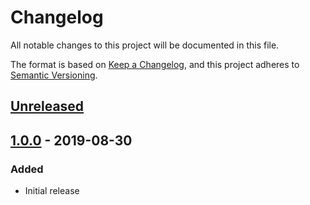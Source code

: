 # Changelog
All notable changes to this project will be documented in this file.

The format is based on [Keep a Changelog](https://keepachangelog.com/en/1.0.0/),
and this project adheres to [Semantic Versioning](https://semver.org/spec/v2.0.0.html).

## [Unreleased]

## [1.0.0] - 2019-08-30
### Added
- Initial release

[Unreleased]: https://github.com/michaelbiberich/xmask/compare/1.0.0...develop
[1.0.0]: https://github.com/michaelbiberich/xmask/tree/1.0.0
